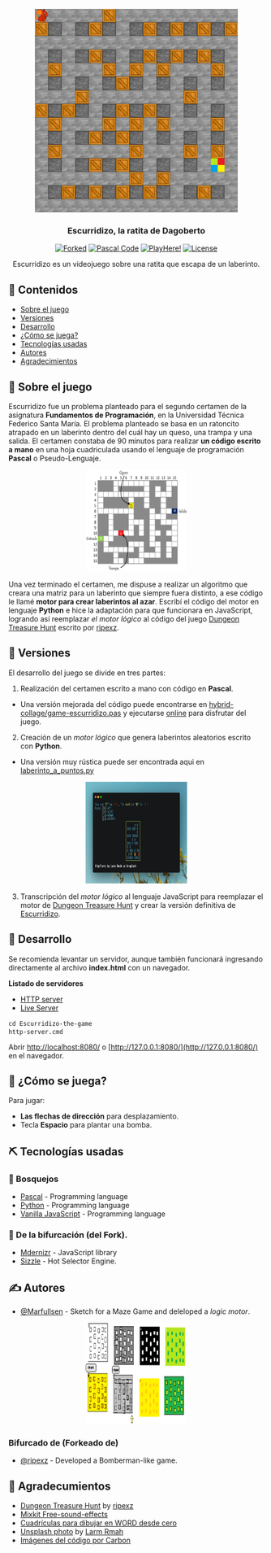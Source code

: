 <p align="center">
  <a href="https://marfullsen.github.io/Escurridizo-the-game/" rel="noopener">
 <img width=400px height=400px src="./docs/img/escurridizo-web.png" alt="Versión web"></a>
</p>

<h3 align="center">Escurridizo, la ratita de Dagoberto</h3>

<div align="center">

[![Forked](https://img.shields.io/badge/Forked%20from-ripexz-green)](https://github.com/ripexz/dungeon-treasure-hunt)
[![Pascal Code](https://img.shields.io/badge/Code-Pascal-blue.svg)](https://github.com/Marfullsen/hybrid-collage/blob/master/game-escurridizo.pas)
[![PlayHere!](https://img.shields.io/github/Play-Here-darkgreen.svg)](https://marfullsen.github.io/Escurridizo-the-game/)
[![License](https://img.shields.io/badge/license-MIT-blue.svg)](/LICENSE.txt)

</div>

<p align="center">Escurridizo es un videojuego sobre una ratita que escapa de un laberinto.
    <br> 
</p>

## 📝 Contenidos

- [Sobre el juego](#about)
- [Versiones](#getting_started)
- [Desarrollo](#deployment)
- [¿Cómo se juega?](#usage)
- [Tecnologías usadas](#built_using)
- [Autores](#authors)
- [Agradecimientos](#acknowledgement)

## 🧐 Sobre el juego <a name = "about"></a>

Escurridizo fue un problema planteado para el segundo certamen de la asignatura **Fundamentos de Programación**, en la Universidad Técnica Federico Santa María. El problema planteado se basa en un ratoncito atrapado en un laberinto dentro del cuál hay un queso, una trampa y una salida. El certamen constaba de 90 minutos para realizar **un código escrito a mano** en una hoja cuadriculada usando el lenguaje de programación **Pascal** o Pseudo-Lenguaje.

<p align="center">
  <a href="https://marfullsen.github.io/Escurridizo-the-game/" rel="noopener">
 <img width=200px height=200px src="./docs/img/matrix.png" alt="Matrix"></a>
</p>

Una vez terminado el certamen, me dispuse a realizar un algoritmo que creara una matriz para un laberinto que siempre fuera distinto, a ese código le llamé **motor para crear laberintos al azar**. Escribí el código del motor en lenguaje **Python** e hice la adaptación para que funcionara en JavaScript, logrando así reemplazar _el motor lógico_ al código del juego [Dungeon Treasure Hunt](https://github.com/ripexz/dungeon-treasure-hunt) escrito por [ripexz](https://github.com/ripexz/).

## 🏁 Versiones <a name = "getting_started"></a>

El desarrollo del juego se divide en tres partes:
1. Realización del certamen escrito a mano con código en **Pascal**.
  - Una versión mejorada del código puede encontrarse en [hybrid-collage/game-escurridizo.pas](https://github.com/Marfullsen/hybrid-collage/blob/master/game-escurridizo.pas) y ejecutarse [online](https://www.onlinegdb.com/online_pascal_compiler) para disfrutar del juego.
2. Creación de un _motor lógico_ que genera laberintos aleatorios escrito con **Python**.
  - Una versión muy rústica puede ser encontrada aqui en [laberinto_a_puntos.py](./docs/code/laberinto_a_puntos.py)

<p align="center">
  <a href="./docs/code/laberinto_a_puntos.py" rel="noopener">
 <img width=200px height=200px src="./docs/img/escurridizo-python.png" alt="Juego python"></a>
</p>

3. Transcripción del _motor lógico_ al lenguaje JavaScript para reemplazar el motor de [Dungeon Treasure Hunt](https://github.com/ripexz/dungeon-treasure-hunt) y crear la versión definitiva de [Escurridizo](https://marfullsen.github.io/Escurridizo-the-game/).

## 🚀 Desarrollo <a name = "deployment"></a>
Se recomienda levantar un servidor, aunque también funcionará ingresando directamente al archivo **index.html** con un navegador.

**Listado de servidores**
- [HTTP server](https://www.npmjs.com/package/http-server)
- [Live Server](https://marketplace.visualstudio.com/items?itemName=ritwickdey.LiveServer)

```
cd Escurridizo-the-game
http-server.cmd
```

Abrir [http://localhost:8080/](http://localhost:8080/) o [http://127.0.0.1:8080/](http://127.0.0.1:8080/) en el navegador.

## 🎈 ¿Cómo se juega? <a name="usage"></a>

Para jugar: 
- **Las flechas de dirección** para desplazamiento.
- Tecla **Espacio** para plantar una bomba.

## ⛏️ Tecnologías usadas <a name = "built_using"></a>

### 🔧 Bosquejos
- [Pascal](https://www.freepascal.org/) - Programming language
- [Python](https://www.python.org/) - Programming language
- [Vanilla JavaScript](https://www.javascript.com/) - Programming language

### 🔧 De la bifurcación (del Fork).
- [Mdernizr](https://modernizr.com/) -  JavaScript library
- [Sizzle](https://sizzlejs.com/) - Hot Selector Engine.

## ✍️ Autores <a name = "authors"></a>

- [@Marfullsen](https://github.com/Marfullsen/) - Sketch for a Maze Game and deleloped a _logic motor_.

<p align="center">
  <a href="./docs/img/labyrinth-sketch.png" rel="noopener">
 <img width=200px height=200px src="./docs/img/labyrinth-sketch.png" alt="Bosquejos"></a>
</p>

### Bifurcado de (Forkeado de)
- [@ripexz](https://github.com/ripexz/) - Developed a Bomberman-like game.

## 🎉 Agradecumientos <a name = "acknowledgement"></a>

- [Dungeon Treasure Hunt](https://github.com/ripexz/dungeon-treasure-hunt) by [ripexz](https://github.com/ripexz/)
- [Mixkit Free-sound-effects](https://mixkit.co/free-sound-effects/)
- [Cuadrículas para dibujar en WORD desde cero](https://www.youtube.com/watch?v=Qfhf6i_Yjkc)
- [Unsplash photo](https://unsplash.com/photos/1cvEeuJKYto) by [Larm Rmah](https://unsplash.com/@larm)
- [Imágenes del código por Carbon](https://carbon.now.sh/)